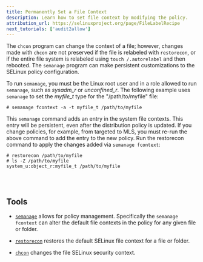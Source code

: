 ```yaml
---
title: Permanently Set a File Context
description: Learn how to set file context by modifying the policy.
attribution_url: https://selinuxproject.org/page/FileLabelRecipe
next_tutorials: ['audit2allow']
---
```


The `chcon` program can change the context of a file; however, changes made
with `chcon` are not preserved if the file is relabeled with `restorecon`, or
if the entire file system is relabeled using `touch /.autorelabel` and then
rebooted. The `semanage` program can make persistent customizations to the
SELinux policy configuration.

To run `semanage`, you must be the Linux root user and in a role allowed to
run `semanage`, such as _sysadm_r_ or _unconfined_r_. The following example
uses `semanage` to set the _myfile_t_ type for the "/path/to/myfile" file:

```
# semanage fcontext -a -t myfile_t /path/to/myfile
```

This `semanage` command adds an entry in the system file contexts. This entry
will be persistent, even after the distribution policy is updated. If you
change policies, for example, from targeted to MLS, you must re-run the above
command to add the entry to the new policy. Run the restorecon command to
apply the changes added via `semanage fcontext`:

```
# restorecon /path/to/myfile
# ls -Z /path/to/myfile
system_u:object_r:myfile_t /path/to/myfile
```

<p style="padding-top:30px">
  <h2>Tools</h2>
</p>

* [`semanage`](https://linux.die.net/man/8/semanage) allows for policy
management. Specifically the `semanage fcontext` can alter the default file
contexts in the policy for any given file or folder.

* [`restorecon`](https://linux.die.net/man/8/restorecon) restores the default
SELinux file context for a file or folder.

* [`chcon`](https://linux.die.net/man/1/chcon) changes the file SELinux
security context.
